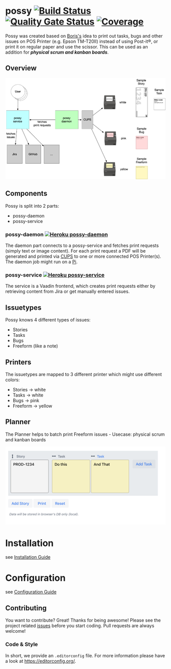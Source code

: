 # possy [![Build Status](https://travis-ci.org/gerald24/possy.svg?branch=master)](https://travis-ci.org/gerald24/possy) [![Quality Gate Status](https://sonarcloud.io/api/project_badges/measure?project=net.g24.possy%3Areactor&metric=alert_status)](https://sonarcloud.io/dashboard?id=net.g24.possy%3Areactor) [![Coverage](https://sonarcloud.io/api/project_badges/measure?project=net.g24.possy%3Areactor&metric=coverage)](https://sonarcloud.io/dashboard?id=net.g24.possy%3Areactor)

Possy was created based on [Boris's](https://github.com/boris779) idea to print out tasks, bugs and other issues on POS Printer (e.g. Epson TM-T20II) instead of using Post-it®, or print it on regular paper and use the scissor. This can be used as an addition for ***physical scrum and kanban boards***.

## Overview

![Overview](resources/Overview.png)

## Components

Possy is split into 2 parts:
- possy-daemon
- possy-service

### possy-daemon [![Heroku possy-daemon](https://heroku-badge.herokuapp.com/?app=possy-daemon)](https://possy-daemon.herokuapp.com/)

The daemon part connects to a possy-service and fetches print requests (simply text or image content). For each print request a PDF will be generated and printed via [CUPS](https://www.cups.org) to one or more connected POS Printer(s). The daemon job might run on a [Pi](https://www.raspberrypi.org).

### possy-service [![Heroku possy-service](https://heroku-badge.herokuapp.com/?app=possy-service)](https://possy-service.herokuapp.com/)

The service is a Vaadin frontend, which creates print requests either by retrieving content from Jira or get manually entered issues.


## Issuetypes

Possy knows 4 different types of issues:
- Stories
- Tasks
- Bugs
- Freeform (like a note)

## Printers

The issuetypes are mapped to 3 different printer which might use different colors:
- Stories -> white
- Tasks -> white
- Bugs -> pink
- Freeform -> yellow

## Planner

The Planner helps to batch print Freeform issues - Usecase: physical scrum and kanban boards

![Planner-Screenshot](resources/Planner-Screenshot.png)

# Installation 

see [Installation Guide](INSTALLATION.md)

# Configuration 

see [Configuration Guide](CONFIGURATION.md)

## Contributing
You want to contribute? Great! Thanks for being awesome!
Please see the project related [issues](https://github.com/gerald24/possy/issues)
before you start coding. Pull requests are always welcome!

### Code & Style
In short, we provide an `.editorconfig` file.
For more information please have a look at https://editorconfig.org/.
